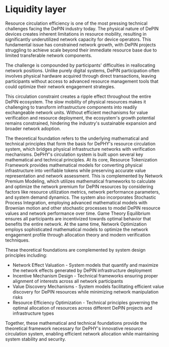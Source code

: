 # Liquidity layer

Resource circulation efficiency is one of the most pressing technical challenges facing the DePIN industry today. The physical nature of DePIN devices creates inherent limitations in resource mobility, resulting in significantly underutilized network capacity for device operators. This fundamental issue has constrained network growth, with DePIN projects struggling to achieve scale beyond their immediate resource base due to limited transferable network components.

The challenge is compounded by participants' difficulties in reallocating network positions. Unlike purely digital systems, DePIN participation often involves physical hardware acquired through direct transactions, leaving participants without access to advanced resource management tools that could optimize their network engagement strategies.

This circulation constraint creates a ripple effect throughout the entire DePIN ecosystem. The slow mobility of physical resources makes it challenging to transform infrastructure components into readily exchangeable network units. Without efficient mechanisms for value verification and resource deployment, the ecosystem's growth potential remains constrained, hindering the industry's sustainable expansion and broader network adoption.

The theoretical foundation refers to the underlying mathematical and technical principles that form the basis for DePHY's resource circulation system, which bridges physical infrastructure networks with verification mechanisms. DePHY's circulation system is built upon several key mathematical and technical principles. At its core, Resource Tokenization Framework provides mathematical models for converting physical infrastructure into verifiable tokens while preserving accurate value representation and network assessment. This is complemented by Network Premium Modeling, which utilizes mathematical frameworks to calculate and optimize the network premium for DePIN resources by considering factors like resource utilization metrics, network performance parameters, and system demand dynamics. The system also incorporates Stochastic Process Integration, employing advanced mathematical models with Brownian motion and other stochastic processes to model DePIN resource values and network performance over time. Game Theory Equilibrium ensures all participants are incentivized towards optimal behavior that benefits the entire network. At the same time, Network Optimization employs sophisticated mathematical models to optimize the network engagement profile through allocation theory and modern verification techniques.

These theoretical foundations are complemented by system design principles including:

* Network Effect Valuation - System models that quantify and maximize the network effects generated by DePIN infrastructure deployment
* Incentive Mechanism Design - Technical frameworks ensuring proper alignment of interests across all network participants
* Value Discovery Mechanisms - System models facilitating efficient value discovery for DePIN resources while minimizing network manipulation risks
* Resource Efficiency Optimization - Technical principles governing the optimal allocation of resources across different DePIN projects and infrastructure types

Together, these mathematical and technical foundations provide the theoretical framework necessary for DePHY's innovative resource circulation system, enabling efficient network allocation while maintaining system stability and security.
